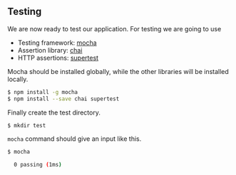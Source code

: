 ## Testing

We are now ready to test our application.
For testing we are going to use

* Testing framework: [mocha](http://visionmedia.github.io/mocha/)
* Assertion library: [chai](chaijs.com)
* HTTP assertions: [supertest](https://github.com/visionmedia/supertest)

Mocha should be installed globally, while the other
libraries will be installed locally.

```sh
$ npm install -g mocha
$ npm install --save chai supertest
```

Finally create the test directory.

```sh
$ mkdir test
```

`mocha` command should give an input like this.

```sh
$ mocha

  0 passing (1ms)
```
